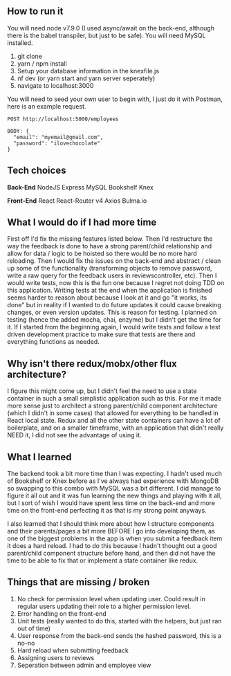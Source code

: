 ## How to run it

You will need node v7.9.0 (I used async/await on the back-end, although there is the babel transpiler, but just to be safe).
You will need MySQL installed.

1. git clone
2. yarn / npm install
4. Setup your database information in the knexfile.js
5. nf dev (or yarn start and yarn server seperately)
6. navigate to localhost:3000

You will need to seed your own user to begin with, I just do it with Postman, here is an example request.

```
POST http://localhost:5000/employees

BODY: {
  "email": "myemail@gmail.com",
  "password": "ilovechocolate"
}
```

## Tech choices

**Back-End**
NodeJS
Express
MySQL
Bookshelf
Knex

**Front-End**
React
React-Router v4
Axios
Bulma.io

## What I would do if I had more time

First off I'd fix the missing features listed below. Then I'd restructure the way the feedback is done to have a strong parent/child relationship and allow for data / logic to be hoisted so there would be no more hard reloading. Then I would fix the issues on the back-end and abstract / clean up some of the functionality (transforming objects to remove password, write a raw query for the feedback users in reviewscontroller, etc). Then I would write tests, now this is the fun one because I regret not doing TDD on this application. Writing tests at the end when the application is finished seems harder to reason about because I look at it and go "it works, its done" but in reality if I wanted to do future updates it could cause breaking changes, or even version updates. This is reason for testing. I planned on testing (hence the added mocha, chai, enzyme) but I didn't get the time for it. If I started from the beginning again, I would write tests and follow a test driven development practice to make sure that tests are there and everything functions as needed.

## Why isn't there redux/mobx/other flux architecture?

I figure this might come up, but I didn't feel the need to use a state container in such a small simplistic application such as this. For me it made more sense just to architect a strong parent/child component architecture (which I didn't in some cases) that allowed for everything to be handled in React local state. Redux and all the other state containers can have a lot of boilerplate, and on a smaller timeframe, with an application that didn't really NEED it, I did not see the advantage of using it.

## What I learned

The backend took a bit more time than I was expecting. I hadn't used much of Bookshelf or Knex before as I've always had experience with MongoDB so swapping to this combo with MySQL was a bit different. I did manage to figure it all out and it was fun learning the new things and playing with it all, but I sort of wish I would have spent less time on the back-end and more time on the front-end perfecting it as that is my strong point anyways.

I also learned that I should think more about how I structure components and their parents/pages a bit more BEFORE I go into developing them, as one of the biggest problems in the app is when you submit a feedback item it does a hard reload. I had to do this because I hadn't thought out a good parent/child component structure before hand, and then did not have the time to be able to fix that or implement a state container like redux.

## Things that are missing / broken

1. No check for permission level when updating user. Could result in regular users updating their role to a higher permission level.
2. Error handling on the front-end
3. Unit tests (really wanted to do this, started with the helpers, but just ran out of time)
4. User response from the back-end sends the hashed password, this is a no-no
5. Hard reload when submitting feedback
6. Assigning users to reviews
7. Seperation between admin and employee view
